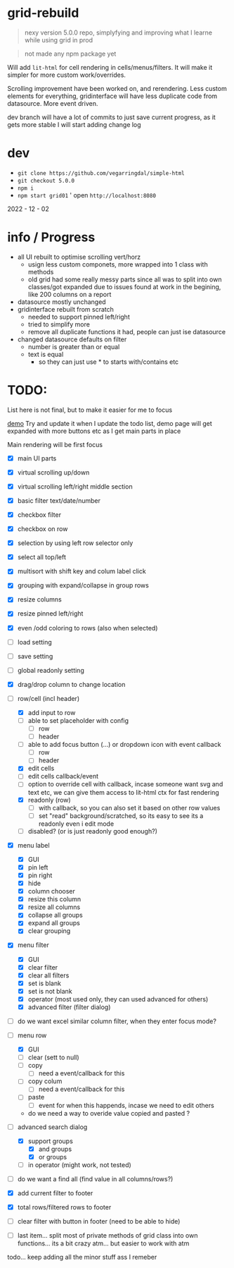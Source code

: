 # grid-rebuild


> nexy version 5.0.0 repo, simplyfying and improving what I learne while using grid in prod

> not made any npm package yet

Will add `lit-html` for cell rendering in cells/menus/filters. It will make it simpler for more custom work/overrides.

Scrolling improvement have been worked on, and rerendering. Less custom elements for everything, gridinterface will have less duplicate code from datasource. More event driven.

dev branch will have a lot of commits to just save current progress, as it gets more stable I will start adding change log



# dev

* `git clone https://github.com/vegarringdal/simple-html`
* `git checkout 5.0.0`
* `npm i`
* `npm start grid01`
' open `http://localhost:8080`



2022 - 12 - 02




# info / Progress



* all UI rebuilt to optimise scrolling vert/horz
  * usign less custom componets, more wrapped into 1 class with methods
  * old grid had some really messy parts since all was to split into own classes/got expanded due to issues found at work in the begining, like 200 columns on a report
* datasource mostly unchanged
* gridinterface rebuilt from scratch
  * needed to support pinned left/right
  * tried to simplify more
  * remove all duplicate functions it had, people can just ise datasource
* changed datasource defaults on filter
  * number is greater than or equal
  * text is equal
    * so they can just use * to starts with/contains etc



# TODO:

List here is not final, but to make it easier for me to focus

[demo](https://vegarringdal.github.io/rebuild-grid/index.html) Try and update it when I update the todo list, demo page will get expanded with more buttons etc as I get main parts in place


Main rendering will be first focus

 * [x] main UI parts
 * [x] virtual scrolling up/down
 * [x] virtual scrolling left/right middle section
 * [x] basic filter text/date/number
 * [x] checkbox filter
 * [x] checkbox on row
 * [x] selection by using left row selector only
 * [x] select all top/left 
 * [x] multisort with shift key and colum label click
 * [x] grouping with expand/collapse in group rows
 * [x] resize columns
 * [x] resize pinned left/right
 * [x] even /odd coloring to rows (also when selected)
 * [ ] load setting
 * [ ] save setting
 * [ ] global readonly setting
 * [x] drag/drop column to change location
 * [ ] row/cell (incl header)
   * [x] add input to row
   * [ ] able to set placeholder with config
     * [ ] row
     * [ ] header
   * [ ] able to add focus button (...) or dropdown icon with event callback
     * [ ] row
     * [ ] header
   * [x] edit cells
   * [ ] edit cells callback/event
    * [ ] option to override cell with callback, incase someone want svg and text etc, we can give them access to lit-html ctx for fast rendering
   * [x] readonly (row)
     * [ ] with callback, so you can also set it based on other row values
     * [ ] set "read" background/scratched, so its easy to see its a readonly even i edit mode
   * [ ] disabled? (or is just readonly good enough?) 
 * [x] menu label
   * [x] GUI
   * [x] pin left
   * [x] pin right
   * [x] hide
   * [x] column chooser
   * [x] resize this column
   * [x] resize all columns
   * [x] collapse all groups
   * [x] expand all groups
   * [x] clear grouping
 * [x] menu filter
   * [x] GUI
   * [x] clear filter
   * [x] clear all filters
   * [x] set is blank
   * [x] set is not blank
   * [x] operator (most used only, they can used advanced for others)
   * [x] advanced filter  (filter dialog)
 * [ ] do we want excel similar column filter, when they enter focus mode?
 * [ ] menu row
    * [x] GUI
    * [ ] clear (sett to null)
   * [ ] copy
      * [ ] need a event/callback for this
   * [ ] copy colum
      * [ ] need a event/callback for this
   * [ ] paste
     * [ ] event for when this happends, incase we need to edit others
   * do we need a way to overide value copied and pasted ?
 * [ ] advanced search dialog
   * [x] support groups
     * [x] and groups
     * [x] or groups
   * [ ] in operator (might work, not tested)
 * [ ] do we want a find all (find value in all columns/rows?)
 * [x] add current filter to footer
 * [x] total rows/filtered rows to footer
 * [ ] clear filter with button in footer (need to be able to hide)
 * [ ] last item... split most of private methods of grid class into own functions... its a bit crazy atm... but easier to work with atm
   


todo... keep adding all the minor stuff ass I remeber

